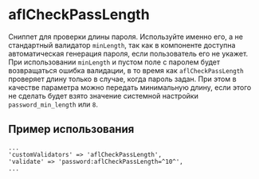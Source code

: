 # aflCheckPassLength

Сниппет для проверки длины пароля. Используйте именно его, а не стандартный валидатор `minLength`, так как в компоненте доступна автоматическая генерация пароля, если пользователь его не укажет. При использовании `minLength` и пустом поле с паролем будет возвращаться ошибка валидации, в то время как `aflCheckPassLength` проверяет длину только в случае, когда пароль задан. При этом в качестве параметра можно передать минимальную длину, если этого не сделать будет взято значение системной настройки `password_min_length` или `8`.

## Пример использования

```fenom
...
'customValidators' => 'aflCheckPassLength',
'validate' => 'password:aflCheckPassLength=^10^',
...
```
